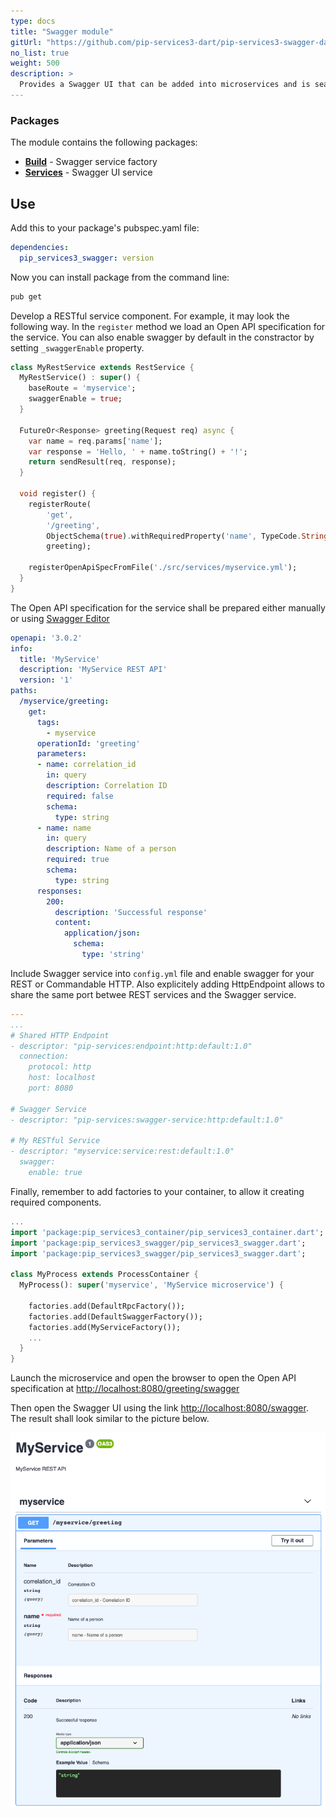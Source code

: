 ```yaml
---
type: docs
title: "Swagger module"
gitUrl: "https://github.com/pip-services3-dart/pip-services3-swagger-dart"
no_list: true
weight: 500
description: > 
  Provides a Swagger UI that can be added into microservices and is seamlessly integrated with existing REST and Commandable HTTP.
---
```



### Packages

The module contains the following packages:

- [**Build**](build) - Swagger service factory
- [**Services**](services) - Swagger UI service

## Use

Add this to your package's pubspec.yaml file:
```yaml
dependencies:
  pip_services3_swagger: version
```

Now you can install package from the command line:
```bash
pub get
```

Develop a RESTful service component. For example, it may look the following way.
In the `register` method we load an Open API specification for the service.
You can also enable swagger by default in the constractor by setting `_swaggerEnable` property.
```dart
class MyRestService extends RestService {
  MyRestService() : super() {
    baseRoute = 'myservice';
    swaggerEnable = true;
  }

  FutureOr<Response> greeting(Request req) async {
    var name = req.params['name'];
    var response = 'Hello, ' + name.toString() + '!';
    return sendResult(req, response);
  }

  void register() {
    registerRoute(
        'get',
        '/greeting',
        ObjectSchema(true).withRequiredProperty('name', TypeCode.String),
        greeting);

    registerOpenApiSpecFromFile('./src/services/myservice.yml');
  }
}
```

The Open API specification for the service shall be prepared either manually
or using [Swagger Editor](https://editor.swagger.io/)
```yaml
openapi: '3.0.2'
info:
  title: 'MyService'
  description: 'MyService REST API'
  version: '1'
paths:
  /myservice/greeting:
    get:
      tags:
        - myservice
      operationId: 'greeting'
      parameters:
      - name: correlation_id
        in: query
        description: Correlation ID
        required: false
        schema:
          type: string
      - name: name
        in: query
        description: Name of a person
        required: true
        schema:
          type: string
      responses:
        200:
          description: 'Successful response'
          content:
            application/json:
              schema:
                type: 'string'
```

Include Swagger service into `config.yml` file and enable swagger for your REST or Commandable HTTP.
Also explicitely adding HttpEndpoint allows to share the same port betwee REST services and the Swagger service.
```yaml
---
...
# Shared HTTP Endpoint
- descriptor: "pip-services:endpoint:http:default:1.0"
  connection:
    protocol: http
    host: localhost
    port: 8080

# Swagger Service
- descriptor: "pip-services:swagger-service:http:default:1.0"

# My RESTful Service
- descriptor: "myservice:service:rest:default:1.0"
  swagger:
    enable: true
```

Finally, remember to add factories to your container, to allow it creating required components.
```dart
...
import 'package:pip_services3_container/pip_services3_container.dart';
import 'package:pip_services3_swagger/pip_services3_swagger.dart';
import 'package:pip_services3_swagger/pip_services3_swagger.dart';

class MyProcess extends ProcessContainer {
  MyProcess(): super('myservice', 'MyService microservice') {
    
    factories.add(DefaultRpcFactory());
    factories.add(DefaultSwaggerFactory());
    factories.add(MyServiceFactory());
    ...
  }
}
```

Launch the microservice and open the browser to open the Open API specification at
[http://localhost:8080/greeting/swagger](http://localhost:8080/greeting/swagger)

Then open the Swagger UI using the link [http://localhost:8080/swagger](http://localhost:8080/swagger).
The result shall look similar to the picture below.

<img src="swagger-ui.png"/>
